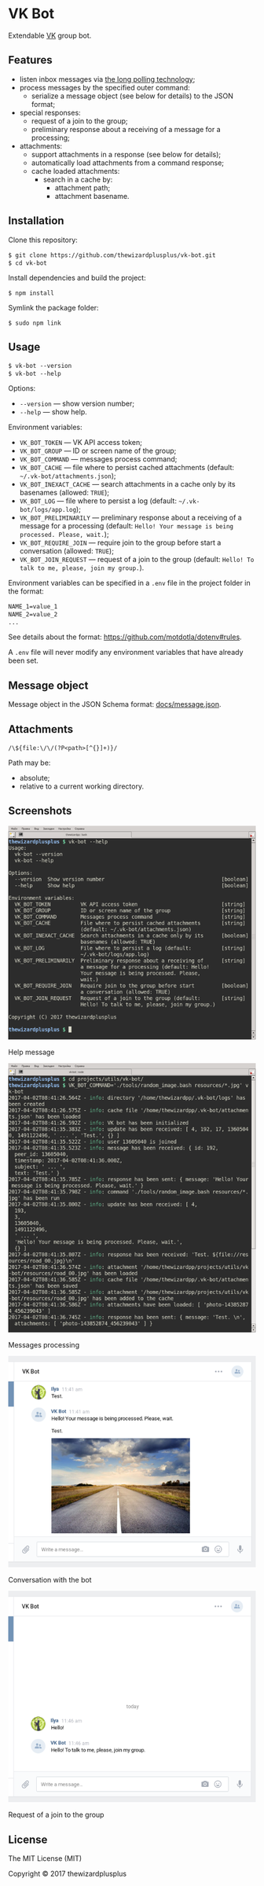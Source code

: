 # VK Bot

Extendable [VK](http://vk.com/) group bot.

## Features

* listen inbox messages via [the long polling technology](https://vk.com/dev/using_longpoll);
* process messages by the specified outer command:
    * serialize a message object (see below for details) to the JSON format;
* special responses:
    * request of a join to the group;
    * preliminary response about a receiving of a message for a processing;
* attachments:
    * support attachments in a response (see below for details);
    * automatically load attachments from a command response;
    * cache loaded attachments:
        * search in a cache by:
            * attachment path;
            * attachment basename.

## Installation

Clone this repository:

```
$ git clone https://github.com/thewizardplusplus/vk-bot.git
$ cd vk-bot
```

Install dependencies and build the project:

```
$ npm install
```

Symlink the package folder:

```
$ sudo npm link
```

## Usage

```
$ vk-bot --version
$ vk-bot --help
```

Options:

* `--version` &mdash; show version number;
* `--help` &mdash; show help.

Environment variables:

* `VK_BOT_TOKEN` &mdash; VK API access token;
* `VK_BOT_GROUP` &mdash; ID or screen name of the group;
* `VK_BOT_COMMAND` &mdash; messages process command;
* `VK_BOT_CACHE` &mdash; file where to persist cached attachments (default: `~/.vk-bot/attachments.json`);
* `VK_BOT_INEXACT_CACHE` &mdash; search attachments in a cache only by its basenames (allowed: `TRUE`);
* `VK_BOT_LOG` &mdash; file where to persist a log (default: `~/.vk-bot/logs/app.log`);
* `VK_BOT_PRELIMINARILY` &mdash; preliminary response about a receiving of a message for a processing (default: `Hello! Your message is being processed. Please, wait.`);
* `VK_BOT_REQUIRE_JOIN` &mdash; require join to the group before start a conversation (allowed: `TRUE`);
* `VK_BOT_JOIN_REQUEST` &mdash; request of a join to the group (default: `Hello! To talk to me, please, join my group.`).

Environment variables can be specified in a `.env` file in the project folder in the format:

```
NAME_1=value_1
NAME_2=value_2
...
```

See details about the format: https://github.com/motdotla/dotenv#rules.

A `.env` file will never modify any environment variables that have already been set.

## Message object

Message object in the JSON Schema format: [docs/message.json](docs/message.json).

## Attachments

```regex
/\${file:\/\/(?P<path>[^{}]+)}/
```

Path may be:

* absolute;
* relative to a current working directory.

## Screenshots

![Help message](screenshots/screenshot_00.png)

Help message

![Messages processing](screenshots/screenshot_01.png)

Messages processing

![Conversation with the bot](screenshots/screenshot_02.png)

Conversation with the bot

![Request of a join to the group](screenshots/screenshot_03.png)

Request of a join to the group

## License

The MIT License (MIT)

Copyright &copy; 2017 thewizardplusplus
